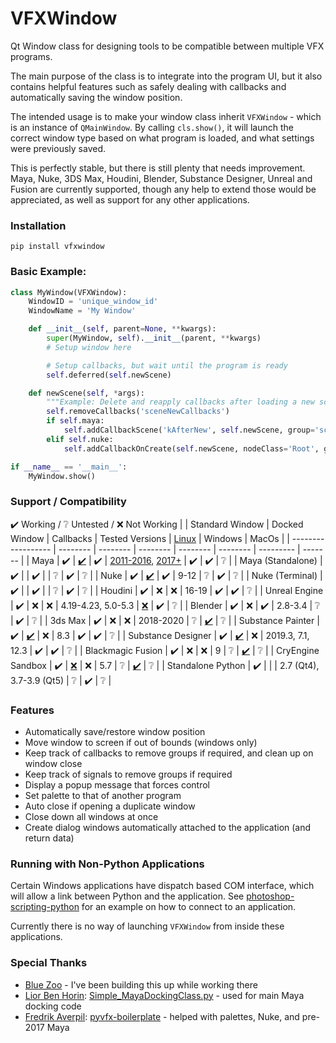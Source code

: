 # VFXWindow
Qt Window class for designing tools to be compatible between multiple VFX programs.

The main purpose of the class is to integrate into the program UI, but it also contains helpful features such as safely dealing with callbacks and automatically saving the window position.

The intended usage is to make your window class inherit `VFXWindow` - which is an instance of `QMainWindow`. By calling `cls.show()`, it will launch the correct window type based on what program is loaded, and what settings were previously saved.

This is perfectly stable, but there is still plenty that needs improvement. Maya, Nuke, 3DS Max, Houdini, Blender, Substance Designer, Unreal and Fusion are currently supported, though any help to extend those would be appreciated, as well as support for any other applications.

### Installation
    pip install vfxwindow

### Basic Example:
```python
class MyWindow(VFXWindow):
    WindowID = 'unique_window_id'
    WindowName = 'My Window'

    def __init__(self, parent=None, **kwargs):
        super(MyWindow, self).__init__(parent, **kwargs)
        # Setup window here

        # Setup callbacks, but wait until the program is ready
        self.deferred(self.newScene)

    def newScene(self, *args):
        """Example: Delete and reapply callbacks after loading a new scene."""
        self.removeCallbacks('sceneNewCallbacks')
        if self.maya:
            self.addCallbackScene('kAfterNew', self.newScene, group='sceneNewCallbacks')
        elif self.nuke:
            self.addCallbackOnCreate(self.newScene, nodeClass='Root', group='sceneNewCallbacks')

if __name__ == '__main__':
    MyWindow.show()
```

### Support / Compatibility
✔️ Working  /  ❔ Untested  /  ❌ Not Working
|                    | Standard Window | Docked Window | Callbacks | Tested Versions | [Linux](# "Tested in Linux Mint.")  | Windows | MacOs |
| ------------------ | -------- | -------- | -------- | -------- | -------- | --------- | ------- |
| Maya               | ✔️ | [✔️](# "Uses `workspaceControl` or falls back to `dockControl` for pre Maya 2017, saves/restores location of window.") | ✔️ | [2011-2016](# "Docked windows use `dockControl`, tested lightly on 2016."), [2017+](# "Docked windows use `workspaceControl`.") | ✔️ | ✔️ | ❔ |
| Maya (Standalone)  | ✔️ | | ✔️ | | ❔ | ✔️ | ❔ |
| Nuke               | ✔️ | [✔️](# "Uses `registerWidgetAsPanel` to dock window in a panel, saves/restores location of panel only when docked (not floating).") | ✔️ | 9-12 | ❔ | ✔️ | ❔ |
| Nuke (Terminal)    | ✔️ | | ✔️ | | ❔ | ✔️ | ❔ |
| Houdini            | ✔️ | ❌ | ❌ | 16-19 | ✔️ | ✔️ | ❔ |
| Unreal Engine      | ✔️ | ❌ | ❌ | 4.19-4.23, 5.0-5.3 | [❌](# "Tested on UE5.") | ✔️ | ❔ |
| Blender            | ✔️ | ❌ | ✔️ | 2.8-3.4 | ❔ | ✔️ | ❔ |
| 3ds Max            | ✔️ | ❌ | ❌ | 2018-2020 | ❔ | [✔️](# "Tested previously but unable to confirm.") | ❔ |
| Substance Painter  | ✔️ | [✔️](# "Uses `substance_painter.ui.add_dock_widget`, does not save/restore location of window.") | ❌ | 8.3 | ✔️ | ✔️ | ❔ |
| Substance Designer | ✔️ | [✔️](# "Uses `sd.getContext().getSDApplication().getQtForPythonUIMgr().newDockWidget`, does not save/restore location of window.") | ❌ | 2019.3, 7.1, 12.3 | ✔️ | ✔️ | ❔ |
| Blackmagic Fusion  | ✔️ | ❌ | ❌ | 9 | ❔ | [✔️](# "Unable to read Fusion version, and causes recursion error if calling `show`/`hide`/`setVisible`.") | ❔ |
| CryEngine Sandbox  | ✔️ | [❌](# "There's a `SandboxBridge.register_window` function, but I was not able to figure it out.") | ❌ | 5.7 | ❔ | [✔️](# "Causes recursion error if calling `show`/`hide`/`setVisible`.") | ❔ |
| Standalone Python  | ✔️ | | | 2.7 (Qt4), 3.7-3.9 (Qt5) | ❔ | ✔️ | ❔ |

### Features
 - Automatically save/restore window position
 - Move window to screen if out of bounds (windows only)
 - Keep track of callbacks to remove groups if required, and clean up on window close
 - Keep track of signals to remove groups if required
 - Display a popup message that forces control
 - Set palette to that of another program
 - Auto close if opening a duplicate window
 - Close down all windows at once
 - Create dialog windows automatically attached to the application (and return data)

### Running with Non-Python Applications
Certain Windows applications have dispatch based COM interface, which will allow a link between Python and the application. See [photoshop-scripting-python](https://github.com/lohriialo/photoshop-scripting-python) for an example on how to connect to an application.

Currently there is no way of launching `VFXWindow` from inside these applications.

### Special Thanks
 - [Blue Zoo](https://www.blue-zoo.co.uk/) - I've been building this up while working there
 - [Lior Ben Horin](https://gist.github.com/liorbenhorin): [Simple_MayaDockingClass.py](https://gist.github.com/liorbenhorin/69da10ec6f22c6d7b92deefdb4a4f475) - used for main Maya docking code
 - [Fredrik Averpil](https://github.com/fredrikaverpil): [pyvfx-boilerplate](https://github.com/fredrikaverpil/pyvfx-boilerplate) - helped with palettes, Nuke, and pre-2017 Maya
